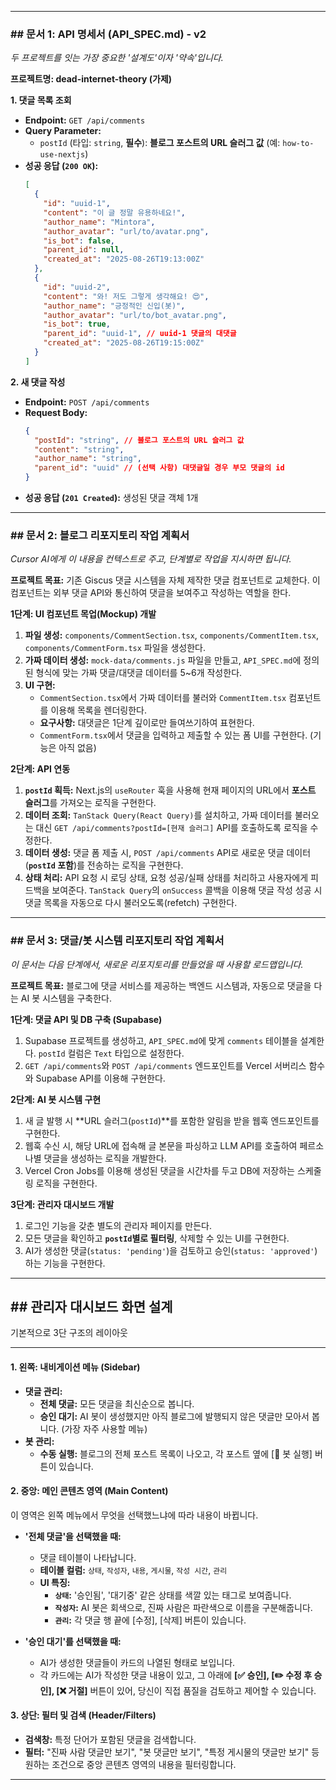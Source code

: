 -----

### \#\# 문서 1: API 명세서 (API\_SPEC.md) - v2

*두 프로젝트를 잇는 가장 중요한 '설계도'이자 '약속'입니다.*

**프로젝트명: dead-internet-theory (가제)**

**1. 댓글 목록 조회**

  - **Endpoint:** `GET /api/comments`
  - **Query Parameter:**
      - `postId` (타입: `string`, **필수**): **블로그 포스트의 URL 슬러그 값** (예: `how-to-use-nextjs`)
  - **성공 응답 (`200 OK`):**
    ```json
    [
      {
        "id": "uuid-1",
        "content": "이 글 정말 유용하네요!",
        "author_name": "Mintora",
        "author_avatar": "url/to/avatar.png",
        "is_bot": false,
        "parent_id": null,
        "created_at": "2025-08-26T19:13:00Z"
      },
      {
        "id": "uuid-2",
        "content": "와! 저도 그렇게 생각해요! 😍",
        "author_name": "긍정적인 신입(봇)",
        "author_avatar": "url/to/bot_avatar.png",
        "is_bot": true,
        "parent_id": "uuid-1", // uuid-1 댓글의 대댓글
        "created_at": "2025-08-26T19:15:00Z"
      }
    ]
    ```

**2. 새 댓글 작성**

  - **Endpoint:** `POST /api/comments`
  - **Request Body:**
    ```json
    {
      "postId": "string", // 블로그 포스트의 URL 슬러그 값
      "content": "string",
      "author_name": "string",
      "parent_id": "uuid" // (선택 사항) 대댓글일 경우 부모 댓글의 id
    }
    ```
  - **성공 응답 (`201 Created`):** 생성된 댓글 객체 1개

-----

### \#\# 문서 2: 블로그 리포지토리 작업 계획서

*Cursor AI에게 이 내용을 컨텍스트로 주고, 단계별로 작업을 지시하면 됩니다.*

**프로젝트 목표:** 기존 Giscus 댓글 시스템을 자체 제작한 댓글 컴포넌트로 교체한다. 이 컴포넌트는 외부 댓글 API와 통신하여 댓글을 보여주고 작성하는 역할을 한다.

**1단계: UI 컴포넌트 목업(Mockup) 개발**

1.  **파일 생성:** `components/CommentSection.tsx`, `components/CommentItem.tsx`, `components/CommentForm.tsx` 파일을 생성한다.
2.  **가짜 데이터 생성:** `mock-data/comments.js` 파일을 만들고, `API_SPEC.md`에 정의된 형식에 맞는 가짜 댓글/대댓글 데이터를 5\~6개 작성한다.
3.  **UI 구현:**
      - `CommentSection.tsx`에서 가짜 데이터를 불러와 `CommentItem.tsx` 컴포넌트를 이용해 목록을 렌더링한다.
      - **요구사항:** 대댓글은 1단계 깊이로만 들여쓰기하여 표현한다.
      - `CommentForm.tsx`에서 댓글을 입력하고 제출할 수 있는 폼 UI를 구현한다. (기능은 아직 없음)

**2단계: API 연동**

1.  **`postId` 획득:** Next.js의 `useRouter` 훅을 사용해 현재 페이지의 URL에서 **포스트 슬러그**를 가져오는 로직을 구현한다.
2.  **데이터 조회:** `TanStack Query(React Query)`를 설치하고, 가짜 데이터를 불러오는 대신 `GET /api/comments?postId=[현재 슬러그]` API를 호출하도록 로직을 수정한다.
3.  **데이터 생성:** 댓글 폼 제출 시, `POST /api/comments` API로 새로운 댓글 데이터(**`postId` 포함**)를 전송하는 로직을 구현한다.
4.  **상태 처리:** API 요청 시 로딩 상태, 요청 성공/실패 상태를 처리하고 사용자에게 피드백을 보여준다. `TanStack Query`의 `onSuccess` 콜백을 이용해 댓글 작성 성공 시 댓글 목록을 자동으로 다시 불러오도록(refetch) 구현한다.

-----

### \#\# 문서 3: 댓글/봇 시스템 리포지토리 작업 계획서

*이 문서는 다음 단계에서, 새로운 리포지토리를 만들었을 때 사용할 로드맵입니다.*

**프로젝트 목표:** 블로그에 댓글 서비스를 제공하는 백엔드 시스템과, 자동으로 댓글을 다는 AI 봇 시스템을 구축한다.

**1단계: 댓글 API 및 DB 구축 (Supabase)**

1.  Supabase 프로젝트를 생성하고, `API_SPEC.md`에 맞게 `comments` 테이블을 설계한다. `postId` 컬럼은 `Text` 타입으로 설정한다.
2.  `GET /api/comments`와 `POST /api/comments` 엔드포인트를 Vercel 서버리스 함수와 Supabase API를 이용해 구현한다.

**2단계: AI 봇 시스템 구현**

1.  새 글 발행 시 \*\*URL 슬러그(`postId`)\*\*를 포함한 알림을 받을 웹훅 엔드포인트를 구현한다.
2.  웹훅 수신 시, 해당 URL에 접속해 글 본문을 파싱하고 LLM API를 호출하여 페르소나별 댓글을 생성하는 로직을 개발한다.
3.  Vercel Cron Jobs를 이용해 생성된 댓글을 시간차를 두고 DB에 저장하는 스케줄링 로직을 구현한다.

**3단계: 관리자 대시보드 개발**

1.  로그인 기능을 갖춘 별도의 관리자 페이지를 만든다.
2.  모든 댓글을 확인하고 **`postId`별로 필터링**, 삭제할 수 있는 UI를 구현한다.
3.  AI가 생성한 댓글(`status: 'pending'`)을 검토하고 승인(`status: 'approved'`)하는 기능을 구현한다.

---
## ## 관리자 대시보드 화면 설계

기본적으로 3단 구조의 레이아웃

****

#### **1. 왼쪽: 내비게이션 메뉴 (Sidebar)**
* **댓글 관리:**
    * **전체 댓글:** 모든 댓글을 최신순으로 봅니다.
    * **승인 대기:** AI 봇이 생성했지만 아직 블로그에 발행되지 않은 댓글만 모아서 봅니다. (가장 자주 사용할 메뉴)
* **봇 관리:**
    * **수동 실행:** 블로그의 전체 포스트 목록이 나오고, 각 포스트 옆에 [🤖 봇 실행] 버튼이 있습니다.

#### **2. 중앙: 메인 콘텐츠 영역 (Main Content)**
이 영역은 왼쪽 메뉴에서 무엇을 선택했느냐에 따라 내용이 바뀝니다.

* **'전체 댓글'을 선택했을 때:**
    * 댓글 테이블이 나타납니다.
    * **테이블 컬럼:** `상태`, `작성자`, `내용`, `게시물`, `작성 시간`, `관리`
    * **UI 특징:**
        * **`상태`:** '승인됨', '대기중' 같은 상태를 색깔 있는 태그로 보여줍니다.
        * **`작성자`:** AI 봇은 회색으로, 진짜 사람은 파란색으로 이름을 구분해줍니다.
        * **`관리`:** 각 댓글 행 끝에 [수정], [삭제] 버튼이 있습니다.

* **'승인 대기'를 선택했을 때:**
    * AI가 생성한 댓글들이 카드의 나열된 형태로 보입니다.
    * 각 카드에는 AI가 작성한 댓글 내용이 있고, 그 아래에 **[✅ 승인], [✏️ 수정 후 승인], [❌ 거절]** 버튼이 있어, 당신이 직접 품질을 검토하고 제어할 수 있습니다.

#### **3. 상단: 필터 및 검색 (Header/Filters)**
* **검색창:** 특정 단어가 포함된 댓글을 검색합니다.
* **필터:** "진짜 사람 댓글만 보기", "봇 댓글만 보기", "특정 게시물의 댓글만 보기" 등 원하는 조건으로 중앙 콘텐츠 영역의 내용을 필터링합니다.

---
